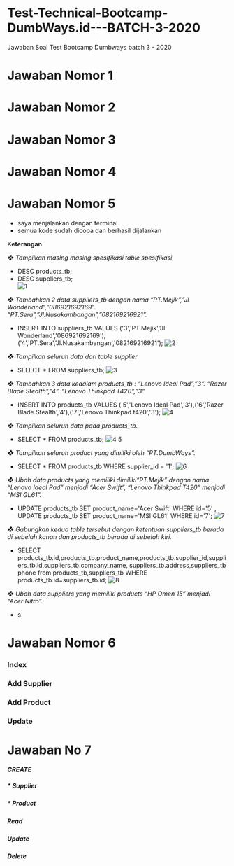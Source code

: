 # Test-Technical-Bootcamp-DumbWays.id---BATCH-3-2020
Jawaban Soal Test Bootcamp Dumbways batch 3 - 2020

# Jawaban Nomor 1 

# Jawaban Nomor 2 

# Jawaban Nomor 3 

# Jawaban Nomor 4

# Jawaban Nomor 5 
* saya menjalankan dengan terminal
* semua kode sudah dicoba dan berhasil dijalankan

**Keterangan**

*❖ Tampilkan masing masing spesifikasi table spesifikasi*
* DESC products_tb;
* DESC suppliers_tb;  
![1](https://user-images.githubusercontent.com/55979870/71950244-211f1100-3209-11ea-8aed-a144019ef3c6.png)


*❖ Tambahkan 2 data suppliers_tb dengan nama “PT.Mejik”,”Jl
Wonderland”,”086921692169”. “PT.Sera”,”Jl.Nusakambangan”,”082169216921”.*
* INSERT INTO suppliers_tb VALUES ('3','PT.Mejik','Jl Wonderland','086921692169'),('4','PT.Sera','Jl.Nusakambangan','082169216921');
![2](https://user-images.githubusercontent.com/55979870/71950434-ccc86100-3209-11ea-87c2-aee9a1c7fad6.png)


*❖ Tampilkan seluruh data dari table supplier*
* SELECT * FROM suppliers_tb;
![3](https://user-images.githubusercontent.com/55979870/71950465-ed90b680-3209-11ea-998d-27863a655048.png)


*❖ Tambahkan 3 data kedalam products_tb : “Lenovo Ideal Pad”,”3”. “Razer Blade
Stealth”,”4”. “Lenovo Thinkpad T420”,”3”.*
* INSERT INTO products_tb VALUES ('5','Lenovo Ideal Pad','3'),('6','Razer Blade Stealth','4'),('7','Lenovo Thinkpad t420','3');
![4](https://user-images.githubusercontent.com/55979870/71950900-870c9800-320b-11ea-8c9f-6529379cc928.png)


*❖ Tampilkan seluruh data pada products_tb.*
* SELECT * FROM products_tb;
![4   5](https://user-images.githubusercontent.com/55979870/71950901-870c9800-320b-11ea-869d-c807e2c08c22.png)


*❖ Tampilkan seluruh product yang dimiliki oleh “PT.DumbWays”.*
* SELECT * FROM products_tb WHERE supplier_id = '1';
![6](https://user-images.githubusercontent.com/55979870/71951112-7b6da100-320c-11ea-80f1-4f53416eec58.png)


*❖ Ubah data products yang memiliki dimiliki“PT.Mejik” dengan nama “Lenovo Ideal Pad” menjadi “Acer Swift”, “Lenovo Thinkpad T420” menjadi “MSI GL61”.*
* UPDATE products_tb SET product_name='Acer Swift' WHERE id='5' , UPDATE products_tb SET product_name='MSI GL61' WHERE id='7';
![7](https://user-images.githubusercontent.com/55979870/71951115-7b6da100-320c-11ea-9d18-4af4b539ab96.png)


*❖ Gabungkan kedua table tersebut dengan ketentuan suppliers_tb berada di sebelah kanan dan products_tb berada di sebelah kiri.*
* SELECT products_tb.id,products_tb.product_name,products_tb.supplier_id,suppliers_tb.id,suppliers_tb.company_name,
suppliers_tb.address,suppliers_tb phone from products_tb,suppliers_tb WHERE products_tb.id=suppliers_tb.id;
![8](https://user-images.githubusercontent.com/55979870/71951117-7c063780-320c-11ea-9443-329b6555825e.png)


*❖ Ubah data suppliers yang memiliki products “HP Omen 15” menjadi “Acer Nitro”.*
* s

# Jawaban Nomor 6
### Index

### Add Supplier

### Add Product

### Update

# Jawaban No 7

#### *CREATE*
##### * Supplier
##### * Product

##### *Read*

##### *Update*

##### *Delete*


